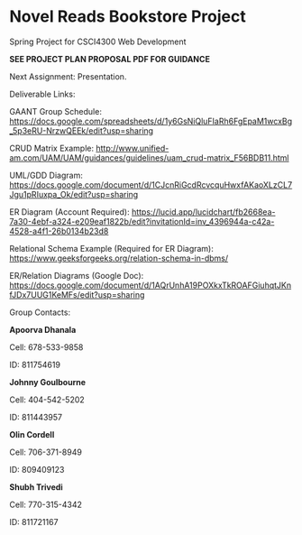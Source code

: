 # Novel Reads Bookstore Project
Spring Project for CSCI4300 Web Development

<b>SEE PROJECT PLAN PROPOSAL PDF FOR GUIDANCE</b>

Next Assignment: Presentation.

Deliverable Links: 

GAANT Group Schedule: https://docs.google.com/spreadsheets/d/1y6GsNiQluFIaRh6FgEpaM1wcxBg_5p3eRU-NrzwQEEk/edit?usp=sharing

CRUD Matrix Example: http://www.unified-am.com/UAM/UAM/guidances/guidelines/uam_crud-matrix_F56BDB11.html

UML/GDD Diagram: https://docs.google.com/document/d/1CJcnRiGcdRcvcquHwxfAKaoXLzCL7Jgu1pRIuxpa_Ok/edit?usp=sharing

ER Diagram (Account Required): https://lucid.app/lucidchart/fb2668ea-7a30-4ebf-a324-e209eaf1822b/edit?invitationId=inv_4396944a-c42a-4528-a4f1-26b0134b23d8

Relational Schema Example (Required for ER Diagram): https://www.geeksforgeeks.org/relation-schema-in-dbms/

ER/Relation Diagrams (Google Doc): https://docs.google.com/document/d/1AQrUnhA19POXkxTkROAFGiuhqtJKnfJDx7UUG1KeMFs/edit?usp=sharing

Group Contacts:

<b>Apoorva Dhanala</b>

Cell: 678-533-9858

ID: 811754619

<b>Johnny Goulbourne</b>

Cell: 404-542-5202

ID: 811443957

<b>Olin Cordell</b>

Cell: 706-371-8949

ID: 809409123

<b>Shubh Trivedi</b>

Cell: 770-315-4342

ID: 811721167

